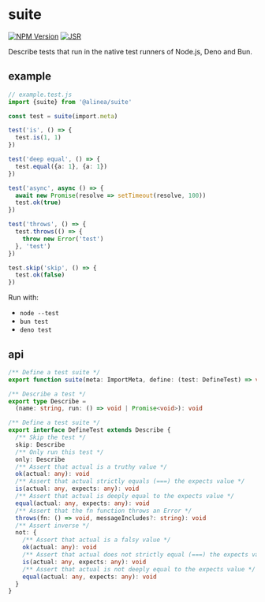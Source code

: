# suite

[![NPM Version](https://img.shields.io/npm/v/@alinea/suite)](https://www.npmjs.com/package/@alinea/suite)
[![JSR](https://jsr.io/badges/@alinea/suite)](https://jsr.io/@alinea/suite)

Describe tests that run in the native test runners of Node.js, Deno and Bun.

## example

````ts
// example.test.js
import {suite} from '@alinea/suite'

const test = suite(import.meta)

test('is', () => {
  test.is(1, 1)
})

test('deep equal', () => {
  test.equal({a: 1}, {a: 1})
})

test('async', async () => {
  await new Promise(resolve => setTimeout(resolve, 100))
  test.ok(true)
})

test('throws', () => {
  test.throws(() => {
    throw new Error('test')
  }, 'test')
})

test.skip('skip', () => {
  test.ok(false)
})
````

Run with:
- `node --test`
- `bun test`
- `deno test`

## api

````ts
/** Define a test suite */
export function suite(meta: ImportMeta, define: (test: DefineTest) => void): void

/** Describe a test */
export type Describe =
  (name: string, run: () => void | Promise<void>): void

/** Define a test suite */
export interface DefineTest extends Describe {
  /** Skip the test */
  skip: Describe
  /** Only run this test */
  only: Describe
  /** Assert that actual is a truthy value */
  ok(actual: any): void
  /** Assert that actual strictly equals (===) the expects value */
  is(actual: any, expects: any): void
  /** Assert that actual is deeply equal to the expects value */
  equal(actual: any, expects: any): void
  /** Assert that the fn function throws an Error */
  throws(fn: () => void, messageIncludes?: string): void
  /** Assert inverse */
  not: {
    /** Assert that actual is a falsy value */
    ok(actual: any): void
    /** Assert that actual does not strictly equal (===) the expects value */
    is(actual: any, expects: any): void
    /** Assert that actual is not deeply equal to the expects value */
    equal(actual: any, expects: any): void
  }
}
````
